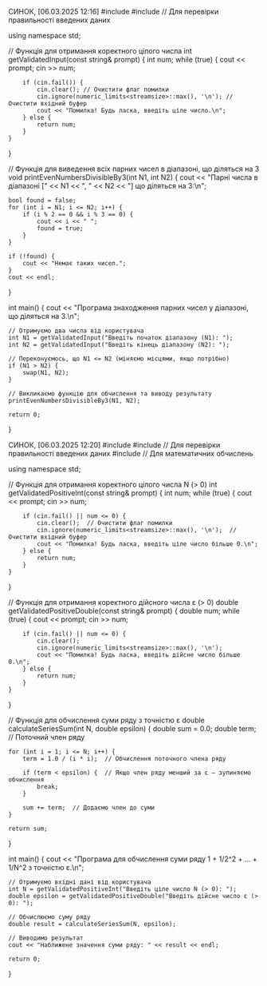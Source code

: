 СИНОК, [06.03.2025 12:16]
#include <iostream>
#include <limits> // Для перевірки правильності введених даних

using namespace std;

// Функція для отримання коректного цілого числа
int getValidatedInput(const string& prompt) {
    int num;
    while (true) {
        cout << prompt;
        cin >> num;

        if (cin.fail()) {
            cin.clear(); // Очистити флаг помилки
            cin.ignore(numeric_limits<streamsize>::max(), '\n'); // Очистити вхідний буфер
            cout << "Помилка! Будь ласка, введіть ціле число.\n";
        } else {
            return num;
        }
    }
}

// Функція для виведення всіх парних чисел в діапазоні, що діляться на 3
void printEvenNumbersDivisibleBy3(int N1, int N2) {
    cout << "Парні числа в діапазоні [" << N1 << ", " << N2 << "] що діляться на 3:\n";
    
    bool found = false;
    for (int i = N1; i <= N2; i++) {
        if (i % 2 == 0 && i % 3 == 0) {
            cout << i << " ";
            found = true;
        }
    }

    if (!found) {
        cout << "Немає таких чисел.";
    }
    cout << endl;
}

int main() {
    cout << "Програма знаходження парних чисел у діапазоні, що діляться на 3.\n";

    // Отримуємо два числа від користувача
    int N1 = getValidatedInput("Введіть початок діапазону (N1): ");
    int N2 = getValidatedInput("Введіть кінець діапазону (N2): ");

    // Переконуємось, що N1 <= N2 (міняємо місцями, якщо потрібно)
    if (N1 > N2) {
        swap(N1, N2);
    }

    // Викликаємо функцію для обчислення та виводу результату
    printEvenNumbersDivisibleBy3(N1, N2);

    return 0;
}

СИНОК, [06.03.2025 12:20]
#include <iostream>
#include <limits>  // Для перевірки правильності введених даних
#include <cmath>   // Для математичних обчислень

using namespace std;

// Функція для отримання коректного цілого числа N (> 0)
int getValidatedPositiveInt(const string& prompt) {
    int num;
    while (true) {
        cout << prompt;
        cin >> num;

        if (cin.fail() || num <= 0) {
            cin.clear();  // Очистити флаг помилки
            cin.ignore(numeric_limits<streamsize>::max(), '\n');  // Очистити вхідний буфер
            cout << "Помилка! Будь ласка, введіть ціле число більше 0.\n";
        } else {
            return num;
        }
    }
}

// Функція для отримання коректного дійсного числа ε (> 0)
double getValidatedPositiveDouble(const string& prompt) {
    double num;
    while (true) {
        cout << prompt;
        cin >> num;

        if (cin.fail() || num <= 0) {
            cin.clear();
            cin.ignore(numeric_limits<streamsize>::max(), '\n');
            cout << "Помилка! Будь ласка, введіть дійсне число більше 0.\n";
        } else {
            return num;
        }
    }
}

// Функція для обчислення суми ряду з точністю ε
double calculateSeriesSum(int N, double epsilon) {
    double sum = 0.0;
    double term;  // Поточний член ряду

    for (int i = 1; i <= N; i++) {
        term = 1.0 / (i * i);  // Обчислення поточного члена ряду

        if (term < epsilon) {  // Якщо член ряду менший за ε – зупиняємо обчислення
            break;
        }

        sum += term;  // Додаємо член до суми
    }

    return sum;
}

int main() {
    cout << "Програма для обчислення суми ряду 1 + 1/2^2 + ... + 1/N^2 з точністю ε.\n";

    // Отримуємо вхідні дані від користувача
    int N = getValidatedPositiveInt("Введіть ціле число N (> 0): ");
    double epsilon = getValidatedPositiveDouble("Введіть дійсне число ε (> 0): ");

    // Обчислюємо суму ряду
    double result = calculateSeriesSum(N, epsilon);

    // Виводимо результат
    cout << "Наближене значення суми ряду: " << result << endl;

    return 0;
}
